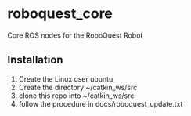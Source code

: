 # roboquest_core
Core ROS nodes for the RoboQuest Robot

## Installation

1. Create the Linux user ubuntu
2. Create the directory ~/catkin_ws/src
3. clone this repo into ~/catkin_ws/src
4. follow the procedure in docs/roboquest_update.txt
